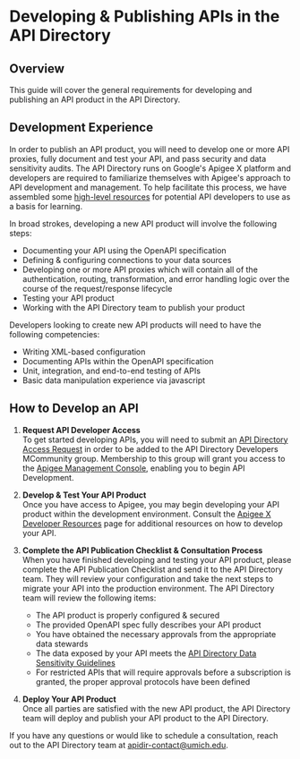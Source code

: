 # Developing & Publishing APIs in the API Directory

## Overview

This guide will cover the general requirements for developing and publishing an API product in the API Directory.

## Development Experience

In order to publish an API product, you will need to develop one or more API proxies, fully document and test your API, and pass security and data sensitivity audits. The API Directory runs on Google's Apigee X platform and developers are required to familiarize themselves with Apigee's approach to API development and management. To help facilitate this process, we have assembled some [high-level resources][apigee-dev-resources] for potential API developers to use as a basis for learning.

In broad strokes, developing a new API product will involve the following steps:

- Documenting your API using the OpenAPI specification
- Defining & configuring connections to your data sources
- Developing one or more API proxies which will contain all of the authentication, routing, transformation, and error handling logic over the course of the request/response lifecycle
- Testing your API product
- Working with the API Directory team to publish your product

Developers looking to create new API products will need to have the following competencies:

- Writing XML-based configuration
- Documenting APIs within the OpenAPI specification
- Unit, integration, and end-to-end testing of APIs
- Basic data manipulation experience via javascript

## How to Develop an API

1. **Request API Developer Access**  
   To get started developing APIs, you will need to submit an [API Directory Access Request][tdx-ticket] in order to be added to the API Directory Developers MCommunity group. Membership to this group will grant you access to the [Apigee Management Console][apigee], enabling you to begin API Development.

2. **Develop & Test Your API Product**  
   Once you have access to Apigee, you may begin developing your API product within the development environment. Consult the [Apigee X Developer Resources][apigee-dev-resources] page for additional resources on how to develop your API.

3. **Complete the API Publication Checklist & Consultation Process**  
   When you have finished developing and testing your API product, please complete the API Publication Checklist and send it to the API Directory team. They will review your configuration and take the next steps to migrate your API into the production environment. The API Directory team will review the following items:

   - The API product is properly configured & secured
   - The provided OpenAPI spec fully describes your API product
   - You have obtained the necessary approvals from the appropriate data stewards
   - The data exposed by your API meets the [API Directory Data Sensitivity Guidelines][sensitivity-guidelines]
   - For restricted APIs that will require approvals before a subscription is granted, the proper approval protocols have been defined

4. **Deploy Your API Product**  
   Once all parties are satisfied with the new API product, the API Directory team will deploy and publish your API product to the API Directory.

If you have any questions or would like to schedule a consultation, reach out to the API Directory team at apidir-contact@umich.edu.

[apigee]: https://apigee.google.com
[tdx-ticket]: https://teamdynamix.umich.edu/TDClient/30/Portal/Requests/TicketRequests/NewForm?ID=P0BnH7tZeYc_&RequestorType=Service
[apigee-dev-resources]: https://documentation.its.umich.edu/?q=node/3783
[sensitivity-guidelines]: https://documentation.its.umich.edu/node/3933
